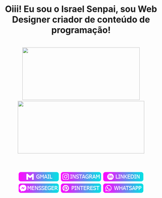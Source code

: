 <div align="center">
	<h1 align="center">Oiii! Eu sou o Israel Senpai, sou Web Designer criador de conteúdo de programação!<h1 align="center">
</div>



  <div align="center" href="https://github.com/israelsenpai">
  <img height="170em" width="380rem" src="https://github-readme-stats.vercel.app/api?username=israelsenpai&bg_color=30,fc09ff,04e0e3&title_color=fff&text_color=fff"/>
  <img height="170em" width="410rem" src="https://github-readme-stats.vercel.app/api/top-langs/?username=israelsenpai&layout=compact&bg_color=30,fc09ff,04e0e3&title_color=fff&text_color=fff"/>
	  

	  
</div>


  
<br>
 
<h1 align="center">
  <a href="mailto:israelsenpaiii@gmail.com" target="_blank"><img src="social/gmail.png" target="_blank"></a>
  <a href="https://www.instagram.com/israelsenpai/" target="_blank"><img src="social/instagram.png" target="_blank"></a>
  <a href="https://m.me/israelsenpaii" target="_blank"><img src="social/linkedin.png" target="_blank"></a>
  <a href="https://m.me/israelsenpaii" target="_blank"><img src="social/mensseger.png" target="_blank"></a>
  <a href="https://br.pinterest.com/israelsenpaiii/_saved/" target="_blank"><img src="social/pinterest.png" target="_blank"></a>
  <a href="https://instagram.com/rafaballerini" target="_blank"><img src="social/whatsapp.png" target="_blank"></a>
</h1>

